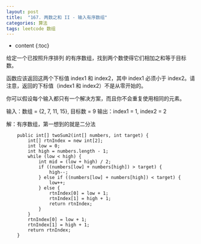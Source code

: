 ```yaml
---
layout: post
title:  "167. 两数之和 II - 输入有序数组"
categories: 算法
tags: leetcode 数组
---
```


* content
{:toc}


给定一个已按照升序排列 的有序数组，找到两个数使得它们相加之和等于目标数。

函数应该返回这两个下标值 index1 和 index2，其中 index1 必须小于 index2。请注意，返回的下标值（index1 和 index2）不是从零开始的。

你可以假设每个输入都只有一个解决方案，而且你不会重复使用相同的元素。

输入：数组 = {2, 7, 11, 15}, 目标数 = 9
输出：index1 = 1, index2 = 2

<!--more-->

解：有序数组，第一想到的就是二分法

```
    public int[] twoSum2(int[] numbers, int target) {
        int[] rtnIndex = new int[2];
        int low = 0;
        int high = numbers.length - 1;
        while (low < high) {
            int mid = (low + high) / 2;
            if ((numbers[low] + numbers[high]) > target) {
                high--;
            } else if ((numbers[low] + numbers[high]) < target) {
                low++;
            } else {
                rtnIndex[0] = low + 1;
                rtnIndex[1] = high + 1;
                return rtnIndex;
            }
        }
        rtnIndex[0] = low + 1;
        rtnIndex[1] = high + 1;
        return rtnIndex;
    }
```